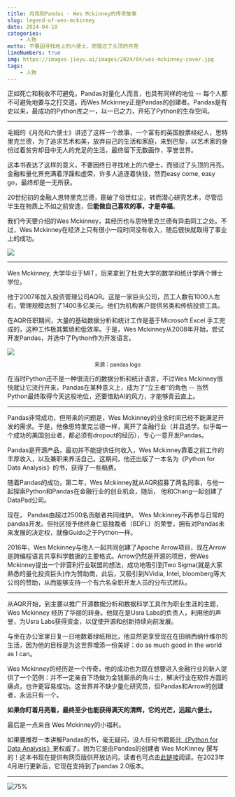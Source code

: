 ```yaml
---
title: 月亮和Pandas - Wes Mckinney的传奇故事
slug: legend-of-wes-mckinney
date: 2024-04-10
categories:
    - 人物
motto: 不要因寻找地上的六便士，而错过了头顶的月亮
lineNumbers: true
img: https://images.jieyu.ai/images/2024/04/wes-mckinney-cover.jpg
tags: 
    - 人物
---
```


正如死亡和税收不可避免，Pandas对量化人而言，也具有同样的地位 -- 每个人都不可避免地要与之打交道。而Wes Mckinney正是Pandas的创建者。Pandas是有史以来，最成功的Python库之一，以一已之力，开拓了Python的生存空间。

---

毛姆的《月亮和六便士》讲述了这样一个故事，一个富有的英国股票经纪人，思特里克兰德，为了追求艺术和美，放弃自己的生活和家庭，来到巴黎，以艺术家的身份过着贫穷却目中无人的充足的生活，最终留下无数画作，享誉世界。

这本书表达了这样的意义，不要因终日寻找地上的六便士，而错过了头顶的月亮。金融和量化界充满着浮躁和虚荣，许多人追逐着快钱，然而easy come, easy go，最终却是一无所获。

20世纪初的金融人思特里克兰德，勘破了俗世红尘，转而潜心研究艺术，尽管后半生在物质上不如之前安逸，但**能做自己喜欢的事，才是幸福**。

我们今天要介绍的Wes Mckinney，其经历也与思特里克兰德有异曲同工之处。不过，Wes Mckinney在经济上只有很小一段时间没有收入，随后很快就取得了事业上的成功。

![](https://images.jieyu.ai/images/2024/04/wes4.jpg)

---

Wes Mckinney, 大学毕业于MIT，后来拿到了杜克大学的数学和统计学两个博士学位。

他于2007年加入投资管理公司AQR。这是一家巨头公司，员工人数有1000人左右，管理规模达到了1400多亿美元。他们为机构客户提供另类和传统投资工具。

在AQR任职期间，大量的基础数据分析和统计工作是基于Microsoft Excel 手工完成的，这种工作极其繁琐和低效率。于是，Wes Mckinney从2008年开始，尝试开发Pandas，并选中了Python作为开发语言。

<div>
<img src="https://images.jieyu.ai/images/2024/04/pandas-logo.png">
<p style="font-size:12px;text-align:center">来源：pandas logo</p>
</div>


在当时Python还不是一种很流行的数据分析和统计语言，不过Wes Mckinney很快就让它流行开来，Pandas在某种意义上，成为了“立王者”的角色 -- 当然Python最终取得今天这般地位，还要借助AI的风力，才能够青云直上。

---

Pandas非常成功，但带来的问题是，Wes Mckinney的业余时间已经不能满足开发的需求。于是，他像思特里克兰德一样，离开了金融行业（并且退学。似乎每一个成功的美国创业者，都必须有dropout的经历），专心一意开发Pandas。

Pandas是开源产品，最初并不能提供任何收入，Wes Mckinney靠着之前工作的丰厚收入，以及兼职来养活自己。这期间，他还出版了一本名为《Python for Data Analysis》的书，获得了一些稿费。


随着Pandas的成功，第二年，Wes Mckinney就从AQR招募了两名同事，与他一起探索Python和Pandas在金融行业的创业机会，随后， 他和Chang一起创建了DataPad公司。

现在， Pandas由超过2500名贡献者共同维护。 Wes Mckinney不再参与日常的pandas开发。但社区授予他终身仁慈独裁者（BDFL）的荣誉，拥有对Pandas未来发展的决定权，就像Guido之于Python一样。

2016年，Wes Mckinney与他人一起共同创建了Apache Arrow项目，现在Arrow是跨编程语言共享科学数据的主要格式。Arrow仍然是开源的项目，但Wes Mckinney提出一个非营利行业联盟的想法，成功地吸引到Two Sigma(就是大家熟悉的量化投资巨头)作为赞助商，此后，又吸引到NVidia, Intel, bloomberg等大公司的赞助，从而能够支持一个有六名全职开发人员的分布式团队。

---

从AQR开始，到主要以推广开源数据分析和数据科学工具作为职业生涯的主题，Wes Mckinney 经历了华丽的转身。他现在是Usra Labs的负责人，利用他的声誉，为Usra Labs获得资金，以促使开源和创新持续向前发展。

与坐在办公室里日复一日地数着绿纸相比，他显然更享受现在在田纳西纳什维尔的生活，因为他的目标是为这世界增添一份美好：do as much good in the world as I can。

Wes Mckinney的经历是一个传奇，他的成功也为现在想要进入金融行业的新人提供了一个范例：并不一定亲自下场做为金钱厮杀的角斗士，解决行业在软件方面的痛点，也许更容易成功。这世界并不缺少量化研究员，但Pandas和Arrow的创建者，永远只有一个。

**如果你盯着月亮看，最终至少也能获得满天的清辉，它的光芒，远超六便士。**

最后是一点来自 Wes Mckinney的小福利。

如果要推荐一本讲解Pandas的书，毫无疑问，没人任何书籍能比[《Python for Data Analysis》](https://wesmckinney.com/book/)更权威了。因为它是由Pandas的创建者 Wes McKinney 撰写的！这本书现在提供有网页版供开放访问。读者也可点击[此链接](https://wesmckinney.com/book/)阅读。在2023年4月进行更新后，它现在支持到了pandas 2.0版本。

---

![75%](https://wesmckinney.com/book/images/cover.png)
